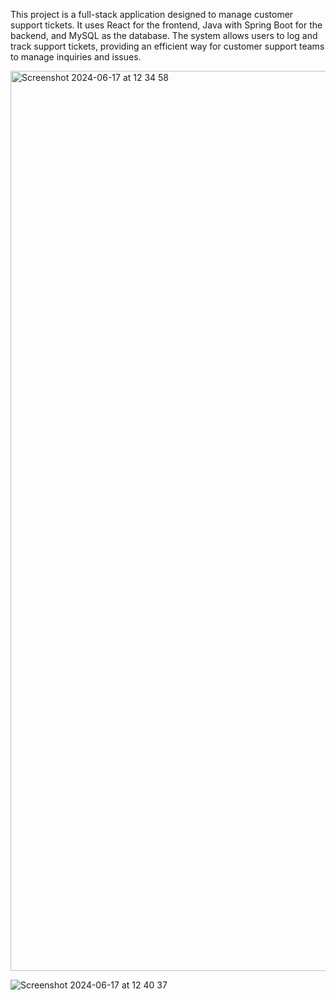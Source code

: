
This project is a full-stack application designed to manage customer support tickets. It uses React for the frontend, Java with Spring Boot for the backend, and MySQL as the database. The system allows users to log and track support tickets, providing an efficient way for customer support teams to manage inquiries and issues.


<img width="1440" alt="Screenshot 2024-06-17 at 12 34 58" src="https://github.com/Obalt/Customer-Support-System-Full-Stack/assets/103001500/0d8e9f1b-645a-44dd-a481-93fe3fba142a">


![Screenshot 2024-06-17 at 12 40 37](https://github.com/Obalt/Customer-Support-System-Full-Stack/assets/103001500/bb5740cb-ab06-402f-9ff8-e1f557e0bb43)


